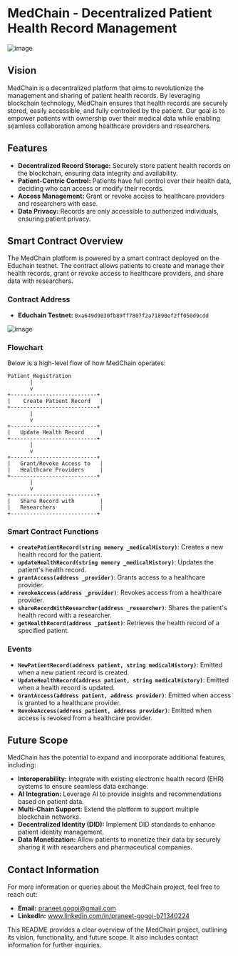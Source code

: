 # MedChain - Decentralized Patient Health Record Management
![image](https://github.com/user-attachments/assets/4d73867f-4586-49fb-b641-0c0595135050)

## Vision

MedChain is a decentralized platform that aims to revolutionize the management and sharing of patient health records. By leveraging blockchain technology, MedChain ensures that health records are securely stored, easily accessible, and fully controlled by the patient. Our goal is to empower patients with ownership over their medical data while enabling seamless collaboration among healthcare providers and researchers.

## Features

- **Decentralized Record Storage:** Securely store patient health records on the blockchain, ensuring data integrity and availability.
- **Patient-Centric Control:** Patients have full control over their health data, deciding who can access or modify their records.
- **Access Management:** Grant or revoke access to healthcare providers and researchers with ease.
- **Data Privacy:** Records are only accessible to authorized individuals, ensuring patient privacy.

## Smart Contract Overview

The MedChain platform is powered by a smart contract deployed on the Educhain testnet. The contract allows patients to create and manage their health records, grant or revoke access to healthcare providers, and share data with researchers.

### Contract Address

- **Educhain Testnet:** `0xa649d9030fb89ff7807f2a71890ef2ff050d9cdd`

![image](https://github.com/user-attachments/assets/869ae977-4899-4856-abd2-04543a222470)



### Flowchart

Below is a high-level flow of how MedChain operates:

```
Patient Registration
       |
       v
+---------------------------+
|    Create Patient Record   |
+---------------------------+
       |
       v
+---------------------------+
|   Update Health Record     |
+---------------------------+
       |
       v
+---------------------------+
|   Grant/Revoke Access to   |
|   Healthcare Providers     |
+---------------------------+
       |
       v
+---------------------------+
|   Share Record with        |
|   Researchers              |
+---------------------------+
```

### Smart Contract Functions

- **`createPatientRecord(string memory _medicalHistory)`**: Creates a new health record for the patient.
- **`updateHealthRecord(string memory _medicalHistory)`**: Updates the patient's health record.
- **`grantAccess(address _provider)`**: Grants access to a healthcare provider.
- **`revokeAccess(address _provider)`**: Revokes access from a healthcare provider.
- **`shareRecordWithResearcher(address _researcher)`**: Shares the patient's health record with a researcher.
- **`getHealthRecord(address _patient)`**: Retrieves the health record of a specified patient.

### Events

- **`NewPatientRecord(address patient, string medicalHistory)`**: Emitted when a new patient record is created.
- **`UpdateHealthRecord(address patient, string medicalHistory)`**: Emitted when a health record is updated.
- **`GrantAccess(address patient, address provider)`**: Emitted when access is granted to a healthcare provider.
- **`RevokeAccess(address patient, address provider)`**: Emitted when access is revoked from a healthcare provider.

## Future Scope

MedChain has the potential to expand and incorporate additional features, including:

- **Interoperability:** Integrate with existing electronic health record (EHR) systems to ensure seamless data exchange.
- **AI Integration:** Leverage AI to provide insights and recommendations based on patient data.
- **Multi-Chain Support:** Extend the platform to support multiple blockchain networks.
- **Decentralized Identity (DID):** Implement DID standards to enhance patient identity management.
- **Data Monetization:** Allow patients to monetize their data by securely sharing it with researchers and pharmaceutical companies.

## Contact Information

For more information or queries about the MedChain project, feel free to reach out:

- **Email:** praneet.gogoi@gmail.com
- **LinkedIn:** www.linkedin.com/in/praneet-gogoi-b71340224

This README provides a clear overview of the MedChain project, outlining its vision, functionality, and future scope. It also includes contact information for further inquiries.
